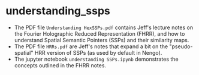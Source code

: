# understanding_ssps

- The PDF file `Understanding HexSSPs.pdf` contains Jeff's lecture notes on the Fourier Holographic Reduced Representation (FHRR), and how to understand Spatial Semantic Pointers (SSPs) and their similarity maps.
- The PDF file `HRRs.pdf` are Jeff's notes that expand a bit on the "pseudo-spatial" HRR version of SSPs (as used by default in Nengo).
- The jupyter notebook `understanding SSPs.ipynb` demonstrates the concepts outlined in the FHRR notes.
